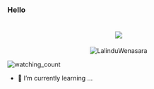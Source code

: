 ### Hello 

<h1 align="center">
  <a href="https://git.io/typing-svg">
    <img src="https://readme-typing-svg.herokuapp.com/?lines=Hello+👋;I+am+Lalindu+Wenasra....;Nice+to+meet+you!&center=true&size=30">
  </a>
</h1>


<p align="center"> <img src="https://github-readme-stats.vercel.app/api?username=LalinduWenasara&show_icons=true&theme=gotham" alt="LalinduWenasara" />






<img src="https://komarev.com/ghpvc/?username=LalinduWenasara&color=brightgreen" alt="watching_count" />&nbsp;


- 🌱 I’m currently learning ...

